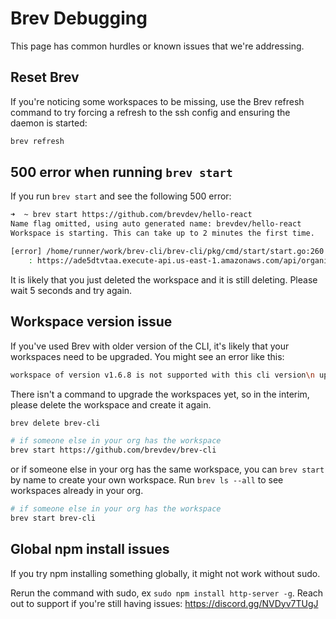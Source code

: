 # Brev Debugging

This page has common hurdles or known issues that we're addressing.


##  Reset Brev
If you're noticing some workspaces to be missing, use the Brev refresh command to try forcing a refresh to the ssh config and ensuring the daemon is started:

```zsh
brev refresh
```
##  500 error when running `brev start`
If you run `brev start` and see the following 500 error:

```zsh
➜  ~ brev start https://github.com/brevdev/hello-react
Name flag omitted, using auto generated name: brevdev/hello-react
Workspace is starting. This can take up to 2 minutes the first time.

[error] /home/runner/work/brev-cli/brev-cli/pkg/cmd/start/start.go:260 
	: https://ade5dtvtaa.execute-api.us-east-1.amazonaws.com/api/organizations/ejmrvoj8m/workspaces?utm_source=cli 500 Internal Server Error
```
It is likely that you just deleted the workspace and it is still deleting. Please wait 5 seconds and try again.


## Workspace version issue
If you've used Brev with older version of the CLI, it's likely that your workspaces need to be upgraded. You might see an error like this:

```zsh
workspace of version v1.6.8 is not supported with this cli version\n upgrade your workspace or downgrade your cli"
```

There isn't a command to upgrade the workspaces yet, so in the interim, please delete the workspace and create it again.

```zsh
brev delete brev-cli
```

```zsh
# if someone else in your org has the workspace
brev start https://github.com/brevdev/brev-cli 
```

or if someone else in your org has the same workspace, you can `brev start` by name to create your own workspace. Run `brev ls --all` to see workspaces already in your org.

```zsh
# if someone else in your org has the workspace
brev start brev-cli 
```

##  Global npm install issues
If you try npm installing something globally, it might not work without sudo.

Rerun the command with sudo, ex `sudo npm install http-server -g`. Reach out to support if you're still having issues: https://discord.gg/NVDyv7TUgJ
